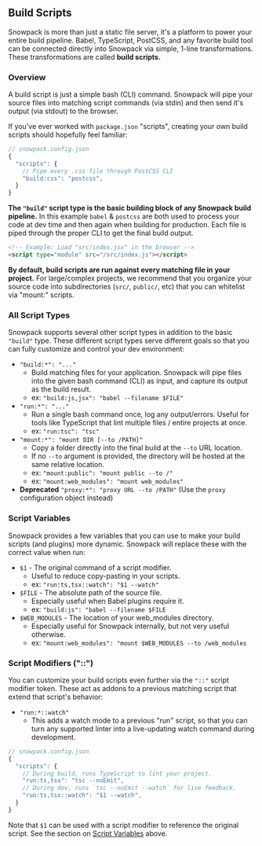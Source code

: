 ## Build Scripts

Snowpack is more than just a static file server, it's a platform to power your entire build pipeline. Babel, TypeScript, PostCSS, and any favorite build tool can be connected directly into Snowpack via simple, 1-line transformations. These transformations are called **build scripts.**

### Overview

A build script is just a simple bash (CLI) command. Snowpack will  pipe your source files into matching script commands (via stdin) and then send it's output (via stdout) to the browser.

If you've ever worked with `package.json` "scripts", creating your own build scripts should hopefully feel familiar:

```js
// snowpack.config.json
{
  "scripts": {
    // Pipe every .css file through PostCSS CLI
    "build:css": "postcss",
  }
}
```

**The `"build"` script type is the basic building block of any Snowpack build pipeline.** In this example `babel` & `postcss` are both used to process your code at dev time and then again when building for production. Each file is piped through the proper CLI to get the final build output.


```html
<!-- Example: Load "src/index.jsx" in the browser -->
<script type="module" src="/src/index.js"></script>
```

**By default, build scripts are run against every matching file in your project.** For large/complex projects, we recommend that you organize your source code into subdirectories (`src/`, `public/`, etc) that you can whitelist via "mount:" scripts.


 
### All Script Types

Snowpack supports several other script types in addition to the basic `"build"` type. These different script types serve different goals so that you can fully customize and control your dev environment:

- `"build:*": "..."`
  - Build matching files for your application. Snowpack will pipe files into the given bash command (CLI) as input, and capture its output as the build result.
  - ex: `"build:js,jsx": "babel --filename $FILE"`
- `"run:*": "..."`
  - Run a single bash command once, log any output/errors. Useful for tools like TypeScript that lint multiple files / entire projects at once.
  - ex: `"run:tsc": "tsc"`
- `"mount:*": "mount DIR [--to /PATH]"`
  - Copy a folder directly into the final build at the `--to` URL location.
  - If no `--to` argument is provided, the directory will be hosted at the same relative location.
  - ex: `"mount:public": "mount public --to /"`
  - ex: `"mount:web_modules": "mount web_modules"`
- **Deprecated** `"proxy:*": "proxy URL --to /PATH"`  (Use the `proxy` configuration object instead)

### Script Variables

Snowpack provides a few variables that you can use to make your build scripts (and plugins) more dynamic. Snowpack will replace these with the correct value when run:

- `$1` - The original command of a script modifier.
  - Useful to reduce copy-pasting in your scripts.
  - ex: `"run:ts,tsx::watch": "$1 --watch"`
- `$FILE` - The absolute path of the source file.
  - Especially useful when Babel plugins require it.
  - ex: `"build:js": "babel --filename $FILE`
- `$WEB_MODULES` - The location of your web_modules directory.
  - Especially useful for Snowpack internally, but not very useful otherwise.
  - ex: `"mount:web_modules": "mount $WEB_MODULES --to /web_modules`

### Script Modifiers ("::")

You can customize your build scripts even further via the `"::"` script modifier token. These act as addons to a previous matching script that extend that script's behavior:

- `"run:*::watch"`
  - This adds a watch mode to a previous "run" script, so that you can turn any supported linter into a live-updating watch command during development. 
  
```js
// snowpack.config.json
{
  "scripts": {
    // During build, runs TypeScript to lint your project.
    "run:ts,tsx": "tsc --noEmit",
    // During dev, runs `tsc --noEmit --watch` for live feedback.
    "run:ts,tsx::watch": "$1 --watch",
  }
}
```

Note that `$1` can be used with a script modifier to reference the original script. See the section on [Script Variables](#script-variables) above.
